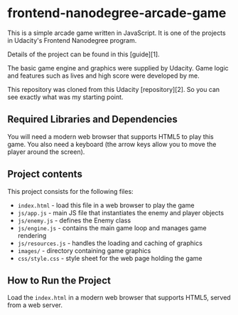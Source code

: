 frontend-nanodegree-arcade-game
===============================


This is a simple arcade game written in JavaScript. It is one of the projects in
Udacity's Frontend Nanodegree program.

Details of the project can be found in this [guide][1].

The basic game engine and graphics were supplied by Udacity. Game logic and
features such as lives and high score were developed by me.

This repository was cloned from this Udacity [repository][2].
So you can see exactly what was my starting point.

## Required Libraries and Dependencies
You will need a modern web browser that supports HTML5 to play this game.
You also need a keyboard (the arrow keys allow you to move the player around
the screen).

## Project contents
This project consists for the following files:

* `index.html` - load this file in a web browser to play the game
* `js/app.js` - main JS file that instantiates the enemy and player objects
* `js/enemy.js` - defines the Enemy class
* `js/engine.js` - contains the main game loop and manages game rendering
* `js/resources.js` - handles the loading and caching of graphics
* `images/` - directory containing game graphics
* `css/style.css` - style sheet for the web page holding the game

## How to Run the Project
Load the `index.html` in a modern web browser that supports HTML5, served from
a web server.

